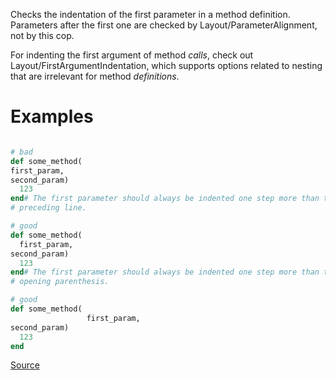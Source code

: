 
Checks the indentation of the first parameter in a method
definition. Parameters after the first one are checked by
Layout/ParameterAlignment, not by this cop.

For indenting the first argument of method _calls_, check out
Layout/FirstArgumentIndentation, which supports options related to
nesting that are irrelevant for method _definitions_.

# Examples

```ruby

# bad
def some_method(
first_param,
second_param)
  123
end# The first parameter should always be indented one step more than the
# preceding line.

# good
def some_method(
  first_param,
second_param)
  123
end# The first parameter should always be indented one step more than the
# opening parenthesis.

# good
def some_method(
                 first_param,
second_param)
  123
end
```

[Source](http://www.rubydoc.info/gems/rubocop/RuboCop/Cop/Layout/FirstParameterIndentation)